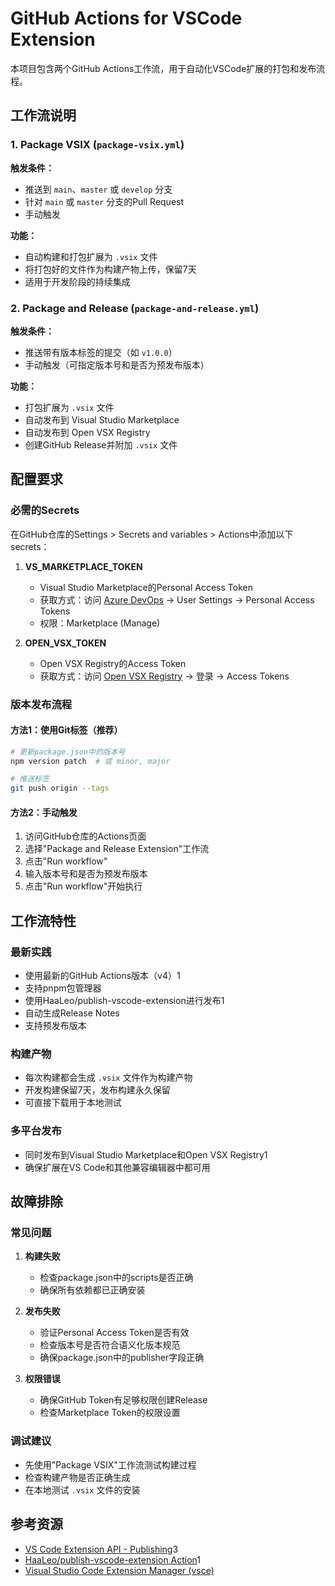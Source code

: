 # GitHub Actions for VSCode Extension

本项目包含两个GitHub Actions工作流，用于自动化VSCode扩展的打包和发布流程。

## 工作流说明

### 1. Package VSIX (`package-vsix.yml`)

**触发条件：**
- 推送到 `main`、`master` 或 `develop` 分支
- 针对 `main` 或 `master` 分支的Pull Request
- 手动触发

**功能：**
- 自动构建和打包扩展为 `.vsix` 文件
- 将打包好的文件作为构建产物上传，保留7天
- 适用于开发阶段的持续集成

### 2. Package and Release (`package-and-release.yml`)

**触发条件：**
- 推送带有版本标签的提交（如 `v1.0.0`）
- 手动触发（可指定版本号和是否为预发布版本）

**功能：**
- 打包扩展为 `.vsix` 文件
- 自动发布到 Visual Studio Marketplace
- 自动发布到 Open VSX Registry
- 创建GitHub Release并附加 `.vsix` 文件

## 配置要求

### 必需的Secrets

在GitHub仓库的Settings > Secrets and variables > Actions中添加以下secrets：

1. **VS_MARKETPLACE_TOKEN**
   - Visual Studio Marketplace的Personal Access Token
   - 获取方式：访问 [Azure DevOps](https://dev.azure.com/) → User Settings → Personal Access Tokens
   - 权限：Marketplace (Manage)

2. **OPEN_VSX_TOKEN**
   - Open VSX Registry的Access Token
   - 获取方式：访问 [Open VSX Registry](https://open-vsx.org/) → 登录 → Access Tokens

### 版本发布流程

#### 方法1：使用Git标签（推荐）

```bash
# 更新package.json中的版本号
npm version patch  # 或 minor, major

# 推送标签
git push origin --tags
```

#### 方法2：手动触发

1. 访问GitHub仓库的Actions页面
2. 选择"Package and Release Extension"工作流
3. 点击"Run workflow"
4. 输入版本号和是否为预发布版本
5. 点击"Run workflow"开始执行

## 工作流特性

### 最新实践

- 使用最新的GitHub Actions版本（v4）<mcreference link="https://github.com/marketplace/actions/publish-vs-code-extension" index="1">1</mcreference>
- 支持pnpm包管理器
- 使用HaaLeo/publish-vscode-extension进行发布<mcreference link="https://github.com/marketplace/actions/publish-vs-code-extension" index="1">1</mcreference>
- 自动生成Release Notes
- 支持预发布版本

### 构建产物

- 每次构建都会生成 `.vsix` 文件作为构建产物
- 开发构建保留7天，发布构建永久保留
- 可直接下载用于本地测试

### 多平台发布

- 同时发布到Visual Studio Marketplace和Open VSX Registry<mcreference link="https://github.com/marketplace/actions/publish-vs-code-extension" index="1">1</mcreference>
- 确保扩展在VS Code和其他兼容编辑器中都可用

## 故障排除

### 常见问题

1. **构建失败**
   - 检查package.json中的scripts是否正确
   - 确保所有依赖都已正确安装

2. **发布失败**
   - 验证Personal Access Token是否有效
   - 检查版本号是否符合语义化版本规范
   - 确保package.json中的publisher字段正确

3. **权限错误**
   - 确保GitHub Token有足够权限创建Release
   - 检查Marketplace Token的权限设置

### 调试建议

- 先使用"Package VSIX"工作流测试构建过程
- 检查构建产物是否正确生成
- 在本地测试 `.vsix` 文件的安装

## 参考资源

- [VS Code Extension API - Publishing](https://code.visualstudio.com/api/working-with-extensions/publishing-extension)<mcreference link="https://code.visualstudio.com/api/working-with-extensions/publishing-extension" index="3">3</mcreference>
- [HaaLeo/publish-vscode-extension Action](https://github.com/marketplace/actions/publish-vs-code-extension)<mcreference link="https://github.com/marketplace/actions/publish-vs-code-extension" index="1">1</mcreference>
- [Visual Studio Code Extension Manager (vsce)](https://github.com/microsoft/vscode-vsce)